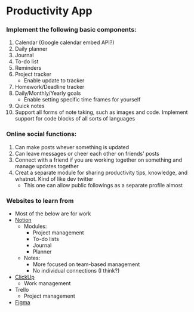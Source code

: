 # Productivity App
### Implement the following basic components:
1. Calendar (Google calendar embed API?)
2. Daily planner
3. Journal
4. To-do list
5. Reminders
6. Project tracker
    - Enable update to tracker
7. Homework/Deadline tracker
8. Daily/Monthly/Yearly goals
    - Enable setting specific time frames for yourself
8. Quick notes
9. Support all forms of note taking, such as images and code. Implement support for code blocks of all sorts of languages

### Online social functions:
1. Can make posts whever something is updated
2. Can leave messages or cheer each other on friends' posts
3. Connect with a friend if you are working together on something and manage updates together
4. Creat a separate module for sharing productivity tips, knowledge, and whatnot. Kind of like dev twitter
    - This one can allow public followings as a separate profile almost

### Websites to learn from
- Most of the below are for work
- [Notion](https://www.notion.so)
    - Modules:
        - Project management
        - To-do lists
        - Journal
        - Planner
    - Notes:
        - More focused on team-based management
        - No individual connections (I think?)
- [ClickUp](https://clickup.com/)
    - Work management
- Trello
    - Project management
- [Figma](www.figma.com)
    
